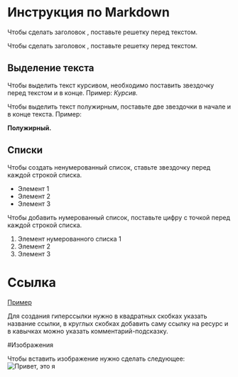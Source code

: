 # Инструкция по Markdown

Чтобы сделать заголовок , поставьте решетку перед текстом.

Чтобы сделать заголовок , поставьте решетку перед текстом.

## Выделение текста

Чтобы выделить текст курсивом, необходимо поставить звездочку перед текстом и в конце. Пример:
*Курсив.*

Чтобы выделить текст полужирным, поставьте две звездочки в начале и в конце текста. Пример: 

**Полужирный.**

## Списки
Чтобы создать ненумерованный список, ставьте звездочку перед каждой строкой списка.

* Элемент 1
* Элемент 2
* Элемент 3

Чтобы добавить нумерованный список, поставьте цифру с точкой перед каждой строкой списка.

1. Элемент нумерованного списка 1
2. Элемент 2
3. Элемент 3


# Ссылка

[Пример](https://gb.ru/lessons/265786 "Ссылка" ) 

Для создания гиперссылки нужно в квадратных скобках указать название ссылки, в круглых скобках добавить саму ссылку на ресурс и в кавычках можно указать комментарий-подсказку.


#Изображения

Чтобы вставить изображение нужно сделать следующее: ![Привет, это я](_DSC9690.jpg)  